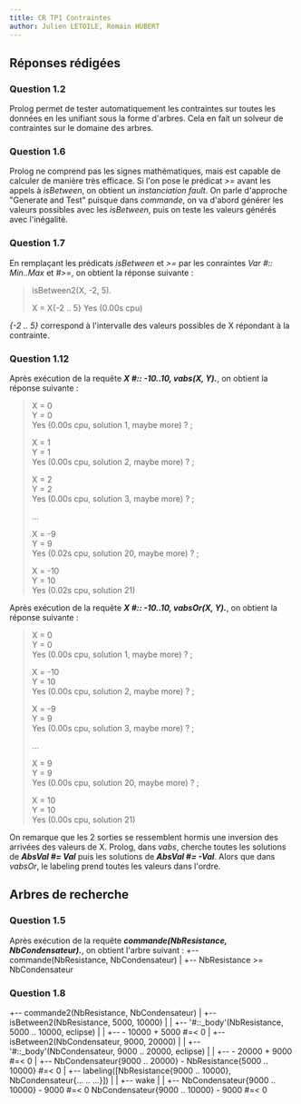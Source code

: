 ```yaml
---
title: CR TP1 Contraintes
author: Julien LETOILE, Romain HUBERT
---
```


## Réponses rédigées

### Question 1.2

Prolog permet de tester automatiquement les contraintes sur toutes les données en les unifiant sous la forme d'arbres. Cela en fait un solveur de contraintes sur le domaine des arbres.

### Question 1.6

Prolog ne comprend pas les signes mathématiques, mais est capable de calculer de manière très efficace.
Si l'on pose le prédicat *>=* avant les appels à *isBetween*, on obtient un *instanciation fault*.
On parle d'approche "Generate and Test" puisque dans *commande*, on va d'abord générer les valeurs possibles avec les *isBetween*, puis on teste les valeurs générés avec l'inégalité.

### Question 1.7

En remplaçant les prédicats *isBetween* et *>=* par les conraintes *Var #:: Min..Max* et *#>=*, on obtient la réponse suivante :
> isBetween2(X, -2, 5).
> 
> X = X{-2 .. 5}
> Yes (0.00s cpu)

*{-2 .. 5}* correspond à l'intervalle des valeurs possibles de X répondant à la contrainte.

### Question 1.12

Après exécution de la requête ***X #:: -10..10, vabs(X, Y).***, on obtient la réponse suivante :

> X = 0  
> Y = 0  
> Yes (0.00s cpu, solution 1, maybe more) ? ;
>
> X = 1  
> Y = 1  
> Yes (0.00s cpu, solution 2, maybe more) ? ;
>
> X = 2  
> Y = 2  
> Yes (0.00s cpu, solution 3, maybe more) ? ;
>
> ...
>
> X = -9  
> Y = 9  
> Yes (0.02s cpu, solution 20, maybe more) ? ;
>
> X = -10  
> Y = 10  
> Yes (0.02s cpu, solution 21)

Après exécution de la requête ***X #:: -10..10, vabsOr(X, Y).***, on obtient la réponse suivante :

> X = 0  
> Y = 0  
> Yes (0.00s cpu, solution 1, maybe more) ? ;  
>
> X = -10  
> Y = 10  
> Yes (0.00s cpu, solution 2, maybe more) ? ;  
>
> X = -9  
> Y = 9  
> Yes (0.00s cpu, solution 3, maybe more) ? ;  
>
> ...
>
> X = 9  
> Y = 9  
> Yes (0.00s cpu, solution 20, maybe more) ? ;
>
> X = 10  
> Y = 10  
> Yes (0.00s cpu, solution 21)

On remarque que les 2 sorties se ressemblent hormis une inversion des arrivées des valeurs de X. Prolog, dans *vabs*, cherche toutes les solutions de ***AbsVal #= Val*** puis les solutions de ***AbsVal #= -Val***. Alors que dans *vabsOr*, le labeling prend toutes les valeurs dans l'ordre.

## Arbres de recherche

### Question 1.5

Après exécution de la requête ***commande(NbResistance, NbCondensateur).***, on obtient l'arbre suivant :
+-- commande(NbResistance, NbCondensateur)
|   +-- NbResistance >= NbCondensateur

### Question 1.8

+-- commande2(NbResistance, NbCondensateur)
|   +-- isBetween2(NbResistance, 5000, 10000)
|   |   +-- '#::_body'(NbResistance, 5000 .. 10000, eclipse)
|   |   +-- - 10000 + 5000 #=< 0
|   +-- isBetween2(NbCondensateur, 9000, 20000)
|   |   +-- '#::_body'(NbCondensateur, 9000 .. 20000, eclipse)
|   |   +-- - 20000 + 9000 #=< 0
|   +-- NbCondensateur{9000 .. 20000} - NbResistance{5000 .. 10000} #=< 0
|   +-- labeling([NbResistance{9000 .. 10000}, NbCondensateur{... .. ...}])
|   |   +-- wake
|   |   +-- NbCondensateur{9000 .. 10000} - 9000 #=< 0
NbCondensateur{9000 .. 10000} - 9000 #=< 0
